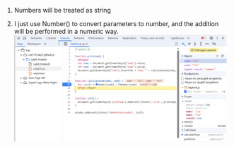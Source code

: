 1. Numbers will be treated as string


2. I just use Number() to convert parameters to number, and the addition will be performed in a numeric way.
   ![solution](../../expand/screenshots/fix.png)
